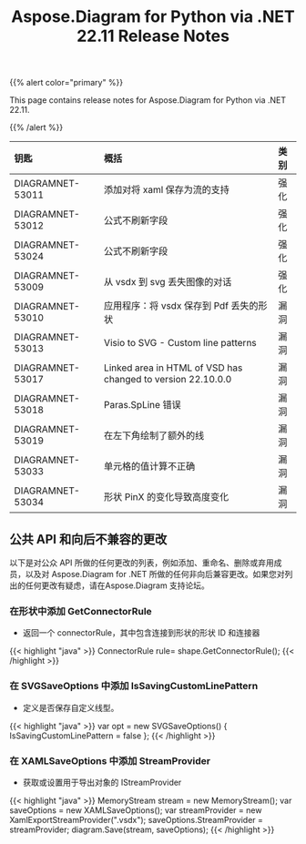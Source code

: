 ﻿---
title: Aspose.Diagram for Python via .NET 22.11 Release Notes
type: docs
weight: 16
url: /zh/python-net/aspose-diagram-for-python-via-net-22-11-release-notes/
---
{{% alert color="primary" %}} 

This page contains release notes for Aspose.Diagram for Python via .NET 22.11.

{{% /alert %}} 

|**钥匙**|**概括**|**类别**|
|:- |:- |:- |
|DIAGRAMNET-53011|添加对将 xaml 保存为流的支持|强化|
|DIAGRAMNET-53012|公式不刷新字段|强化|
|DIAGRAMNET-53024|公式不刷新字段|强化|
|DIAGRAMNET-53009|从 vsdx 到 svg 丢失图像的对话|强化|
|DIAGRAMNET-53010|应用程序：将 vsdx 保存到 Pdf 丢失的形状|漏洞|
|DIAGRAMNET-53013|Visio to SVG - Custom line patterns|漏洞|
|DIAGRAMNET-53017|Linked area in HTML of VSD has changed to version 22.10.0.0|漏洞|
|DIAGRAMNET-53018|Paras.SpLine 错误|漏洞|
|DIAGRAMNET-53019|在左下角绘制了额外的线|漏洞|
|DIAGRAMNET-53033|单元格的值计算不正确|漏洞|
|DIAGRAMNET-53034|形状 PinX 的变化导致高度变化|漏洞|

## **公共 API 和向后不兼容的更改**
以下是对公众 API 所做的任何更改的列表，例如添加、重命名、删除或弃用成员，以及对 Aspose.Diagram for .NET 所做的任何非向后兼容更改。如果您对列出的任何更改有疑虑，请在Aspose.Diagram 支持论坛。

### **在形状中添加 GetConnectorRule**
- 返回一个 connectorRule，其中包含连接到形状的形状 ID 和连接器

{{< highlight "java" >}}
ConnectorRule rule= shape.GetConnectorRule();
{{< /highlight >}}

### **在 SVGSaveOptions 中添加 IsSavingCustomLinePattern**
- 定义是否保存自定义线型。

{{< highlight "java" >}}
var opt = new SVGSaveOptions()
{
     IsSavingCustomLinePattern = false
};
{{< /highlight >}}

### **在 XAMLSaveOptions 中添加 StreamProvider**
- 获取或设置用于导出对象的 IStreamProvider

{{< highlight "java" >}}
MemoryStream stream = new MemoryStream();
var saveOptions = new XAMLSaveOptions();
var streamProvider = new XamlExportStreamProvider(".vsdx");
saveOptions.StreamProvider = streamProvider;
diagram.Save(stream, saveOptions);
{{< /highlight >}}